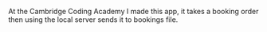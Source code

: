 At the Cambridge Coding Academy I made this app, it takes a booking order then using the local server sends it to bookings file. 
